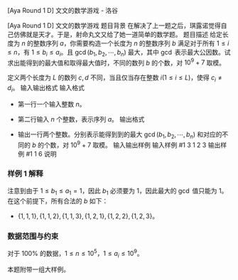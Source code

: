 



[Aya Round 1 D] 文文的数学游戏 - 洛谷














[Aya Round 1 D] 文文的数学游戏
题目背景
在解决了上一题之后，琪露诺觉得自己仿佛就是天才。于是，射命丸文又给了她一道简单的数学题。
题目描述
给定长度为 $n$ 的整数序列 $a$，你需要构造一个长度为 $n$ 的整数序列 $b$ 满足对于所有 $1\le i\le n$，有 $1\le b_i \le a_i$。且 $\gcd(b_1,b_2,\cdots,b_n)$ 最大，其中 $\gcd$ 表示最大公因数。试求出能得到的最大值和取得最大值时，不同的数列 $b$ 的个数，对 $10^9+7$ 取模。

定义两个长度为 $L$ 的数列 $c,d$ 不同，当且仅当存在整数 $i(1 \le i \le L)$，使得 $c_i \ne d_i$。
输入输出格式
输入格式

- 第一行一个输入整数 $n$。
- 第二行输入 $n$ 个整数，表示序列 $a$。
输出格式

- 输出一行两个整数。分别表示能得到到的最大 $\gcd(b_1,b_2,\cdots,b_n)$ 和对应的不同的 $b$ 的个数，对 $10^9+7$ 取模。
输入输出样例
输入样例 #1
3
1 2 3
输出样例 #1
1 6
说明
### 样例 1 解释

注意到由于 $1\le b_1\le a_1=1$，因此 $b_1$ 必须要为 $1$，因此最大的 $\gcd$ 值只能为 $1$。在这个前提下，所有合法的 $b$ 如下：

- $\{1,1,1\},\{1,1,2\},\{1,1,3\},\{1,2,1\},\{1,2,2\},\{1,2,3\}$。

### 数据范围与约束

对于 $100\%$ 的数据，$1 \le n\le 10^5$，$1 \le a_i\le 10^9$。

本题附带一组大样例。






